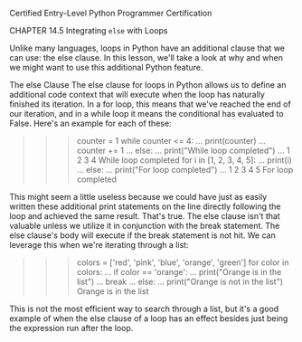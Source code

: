 
Certified Entry-Level Python Programmer Certification


CHAPTER 14.5
Integrating `else` with Loops

Unlike many languages, loops in Python have an additional clause that we can use: the else clause. In this lesson, we'll take a look at why and when we might want to use this additional Python feature.

The else Clause
The else clause for loops in Python allows us to define an additional code context that will execute when the loop has naturally finished its iteration. In a for loop, this means that we've reached the end of our iteration, and in a while loop it means the conditional has evaluated to False. Here's an example for each of these:

>>> counter = 1
>>> while counter <= 4:
...     print(counter)
...     counter += 1
... else:
...     print("While loop completed")
...
1
2
3
4
While loop completed
>>> for i in [1, 2, 3, 4, 5]:
...     print(i)
... else:
...     print("For loop completed")
...
1
2
3
4
5
For loop completed
>>>

This might seem a little useless because we could have just as easily written these additional print statements on the line directly following the loop and achieved the same result. That's true. The else clause isn't that valuable unless we utilize it in conjunction with the break statement. The else clause's body will execute if the break statement is not hit. We can leverage this when we're iterating through a list:

>>> colors = ['red', 'pink', 'blue', 'orange', 'green']
>>> for color in colors:
...     if color == 'orange':
...         print("Orange is in the list")
...         break
... else:
...     print("Orange is not in the list")
Orange is in the list

This is not the most efficient way to search through a list, but it's a good example of when the else clause of a loop has an effect besides just being the expression run after the loop.
